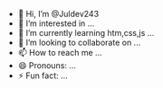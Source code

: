 - 👋 Hi, I’m @Juldev243
- 👀 I’m interested in ...
- 🌱 I’m currently learning htm,css,js ...
- 💞️ I’m looking to collaborate on ...
- 📫 How to reach me ...
- 😄 Pronouns: ...
- ⚡ Fun fact: ...

<!---
Juldev243/Juldev243 is a ✨ special ✨ repository because its `README.md` (this file) appears on your GitHub profile.
You can click the Preview link to take a look at your changes.
--->
